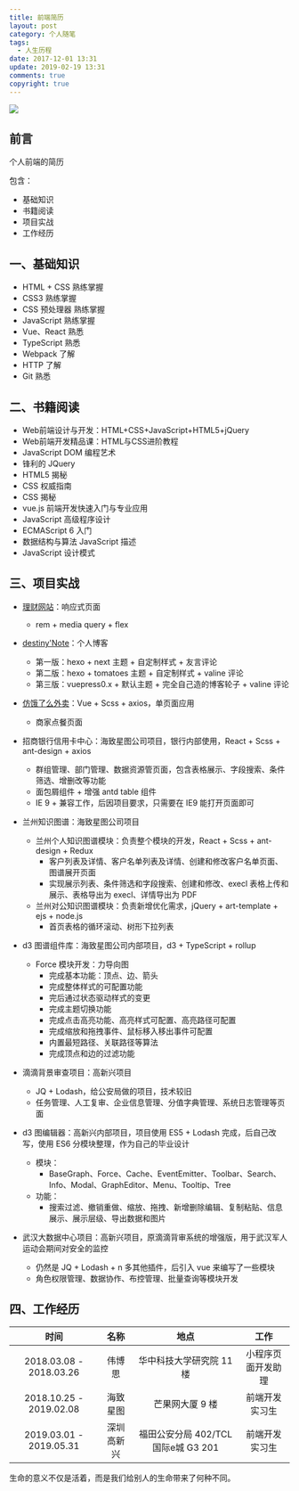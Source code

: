 ```yaml
---
title: 前端简历
layout: post
category: 个人随笔
tags:
  - 人生历程
date: 2017-12-01 13:31
update: 2019-02-19 13:31
comments: true
copyright: true
---
```

![](https://timgsa.baidu.com/timg?image&quality=80&size=b9999_10000&sec=1512117101258&di=7b80a70a82946071324486b1f5e7664c&imgtype=0&src=http%3A%2F%2Ftxt22262.book118.com%2F2017%2F0302%2Fbook94113%2F94112182.jpg)

## 前言

个人前端的简历

包含：
- 基础知识
- 书籍阅读
- 项目实战
- 工作经历

<!-- more -->

## 一、基础知识

- HTML + CSS 熟练掌握
- CSS3 熟练掌握
- CSS 预处理器 熟练掌握
- JavaScript 熟练掌握
- Vue、React 熟悉
- TypeScript 熟悉
- Webpack 了解
- HTTP 了解
- Git 熟悉

## 二、书籍阅读

- Web前端设计与开发：HTML+CSS+JavaScript+HTML5+jQuery
- Web前端开发精品课：HTML与CSS进阶教程
- JavaScript DOM 编程艺术
- 锋利的 JQuery
- HTML5 揭秘
- CSS 权威指南
- CSS 揭秘
- vue.js 前端开发快速入门与专业应用
- JavaScript 高级程序设计
- ECMAScript 6 入门
- 数据结构与算法 JavaScript 描述
- JavaScript 设计模式

## 三、项目实战

- [理财网站](https://destinytaoer.github.io/Responsive/)：响应式页面
    - rem + media query + flex

- [destiny'Note](https://destinytaoer.cn/)：个人博客
  - 第一版：hexo + next 主题 + 自定制样式 + 友言评论
  - 第二版：hexo + tomatoes 主题 + 自定制样式 + valine 评论
  - 第三版：vuepress0.x + 默认主题 + 完全自己造的博客轮子 + valine 评论

- [仿饿了么外卖](https://github.com/destinytaoer/elmsell)：Vue + Scss + axios，单页面应用
  - 商家点餐页面

- 招商银行信用卡中心：海致星图公司项目，银行内部使用，React + Scss + ant-design + axios
  - 群组管理、部门管理、数据资源管页面，包含表格展示、字段搜索、条件筛选、增删改等功能
  - 面包屑组件 + 增强 antd table 组件
  - IE 9 + 兼容工作，后因项目要求，只需要在 IE9 能打开页面即可

- 兰州知识图谱：海致星图公司项目
  - 兰州个人知识图谱模块：负责整个模块的开发，React + Scss + ant-design + Redux
    - 客户列表及详情、客户名单列表及详情、创建和修改客户名单页面、图谱展开页面
    - 实现展示列表、条件筛选和字段搜索、创建和修改、execl 表格上传和展示、表格导出为 execl、详情导出为 PDF
  - 兰州对公知识图谱模块：负责新增优化需求，jQuery + art-template + ejs + node.js
    - 首页表格的循环滚动、树形下拉列表

- d3 图谱组件库：海致星图公司内部项目，d3 + TypeScript + rollup
  - Force 模块开发：力导向图
    - 完成基本功能：顶点、边、箭头
    - 完成整体样式的可配置功能
    - 完后通过状态驱动样式的变更
    - 完成主题切换功能
    - 完成点击高亮功能、高亮样式可配置、高亮路径可配置
    - 完成缩放和拖拽事件、鼠标移入移出事件可配置
    - 内置最短路径、关联路径等算法
    - 完成顶点和边的过滤功能

- 滴滴背景审查项目：高新兴项目
  - JQ + Lodash，给公安局做的项目，技术较旧
  - 任务管理、人工复审、企业信息管理、分值字典管理、系统日志管理等页面

- d3 图编辑器：高新兴内部项目，项目使用 ES5 + Lodash 完成，后自己改写，使用 ES6 分模块整理，作为自己的毕业设计
  - 模块：
    - BaseGraph、Force、Cache、EventEmitter、Toolbar、Search、Info、Modal、GraphEditor、Menu、Tooltip、Tree
  - 功能：
    - 搜索过滤、撤销重做、缩放、拖拽、新增删除编辑、复制粘贴、信息展示、展示层级、导出数据和图片

- 武汉大数据中心项目：高新兴项目，原滴滴背审系统的增强版，用于武汉军人运动会期间对安全的监控
  - 仍然是 JQ + Lodash + n 多其他插件，后引入 vue 来编写了一些模块
  - 角色权限管理、数据协作、布控管理、批量查询等模块开发

## 四、工作经历

|时间|名称 | 地点|工作|
|:---:|:---:|:---:|:---:|
| 2018.03.08 - 2018.03.26 | 伟博思 | 华中科技大学研究院 11 楼 |小程序页面开发助理 |
| 2018.10.25 - 2019.02.08 | 海致星图 | 芒果网大厦 9 楼 | 前端开发实习生 |
| 2019.03.01 - 2019.05.31 | 深圳高新兴 | 福田公安分局 402/TCL国际e城 G3 201 | 前端开发实习生 |

<Quote>生命的意义不仅是活着，而是我们给别人的生命带来了何种不同。</Quote>
